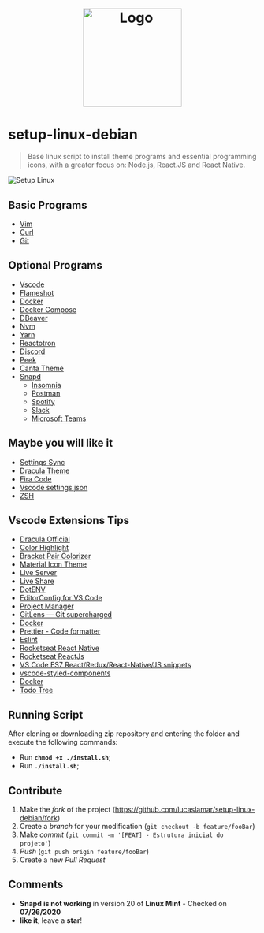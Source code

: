  <!-- Futuras Extensões -->
  <!-- <li><a href=""></li> -->

<h1 align="center">
  <img alt="Logo" title="Logo " src="assets/linux.png" width="200px" />
</h1>

# setup-linux-debian
> Base linux script to install theme programs and essential programming icons, with a greater focus on: Node.js, React.JS and React Native.

![Setup Linux](assets/demo.gif)

 ## Basic Programs <Mandatory>

 <ul>
  <li><a href="https://www.vim.org/download.php">Vim</a></li>
  <li><a href="https://curl.haxx.se/download.html">Curl</a></a></li>
  <li><a href="https://git-scm.com/download/linux"> Git </a></li>
 </ul>

## Optional Programs <You can choose via Whiptail>

<ul>
    <li> <a href="https://code.visualstudio.com/"> Vscode </a></li>
    <li> <a href="https://flameshot.js.org/#/">Flameshot</a></li>
    <li> <a href="https://www.docker.com/get-started"> Docker </a> </li>
    <li> <a href="https://docs.docker.com/compose/"> Docker Compose </a> </li>
    <li> <a href="https://dbeaver.io/">DBeaver</a></li>
    <li> <a href="https://github.com/nvm-sh/nvm"> Nvm </a></li>
    <li> <a href="https://yarnpkg.com/en/docs/getting-started">Yarn</a> </li>
    <li> <a href="https://github.com/infinitered/reactotron">Reactotron</a> </li>
    <li> <a href="https://discordapp.com/">Discord</a> </li>
    <li> <a href="https://github.com/phw/peek">Peek</a> </li>
    <li> <a href="https://github.com/vinceliuice/Canta-theme/">Canta Theme </a> </li>
    <li><a href="https://snapcraft.io/store"> Snapd </a>
      <ul>    
      <li> <a href="https://support.insomnia.rest/article/23-installation#ubuntu">Insomnia</a> </li>    
      <li> <a href="https://postman.com">Postman</a> </li>    
      <li> <a href="https://www.spotify.com/br/download/linux/"> Spotify </a> </li>    
      <li> <a href="https://slack.com/intl/pt-br/downloads/linux"> Slack </a> </li>    
      <li> <a href="https://snapcraft.io/teams"> Microsoft Teams </a> </li>    
    </ul>
</ul>

 ## Maybe you will like it <NOT in the script>
<ul>
  <li><a href="https://code.visualstudio.com/docs/editor/settings-sync">Settings Sync</a></li>
  <li><a href="https://draculatheme.com/">Dracula Theme</a></li>
  <li><a href="https://github.com/tonsky/FiraCode">Fira Code</a></li>
  <li><a href="https://gist.github.com/diego3g/b1b189063d21b96d6144ca896755be64">Vscode settings.json</li>
  <li><a href="https://www.notion.so/Configurando-o-Terminal-c3dcaf4c54a241228288b513c4e936b4">ZSH</a></li>
</ul>



## Vscode Extensions Tips <Settings Sync>
<ul>
  <li><a href="https://marketplace.visualstudio.com/items?itemName=dracula-theme.theme-dracula">Dracula Official</li>
  <li><a href="https://marketplace.visualstudio.com/items?itemName=naumovs.color-highlight">Color Highlight</li>
  <li><a href="https://marketplace.visualstudio.com/items?itemName=CoenraadS.bracket-pair-colorizer">Bracket Pair Colorizer</li>
  <li><a href="https://marketplace.visualstudio.com/items?itemName=PKief.material-icon-theme">Material Icon Theme</li> 
  <li><a href="https://marketplace.visualstudio.com/items?itemName=ritwickdey.LiveServer">Live Server</li>    
  <li><a href="https://marketplace.visualstudio.com/items?itemName=MS-vsliveshare.vsliveshare">Live Share</li>
  <li><a href="https://marketplace.visualstudio.com/items?itemName=mikestead.dotenv">DotENV</li>
  <li><a href="https://marketplace.visualstudio.com/items?itemName=EditorConfig.EditorConfig">EditorConfig for VS Code</li>
  <li><a href="https://marketplace.visualstudio.com/items?itemName=alefragnani.project-manager">Project Manager</li>
  <li><a href="https://marketplace.visualstudio.com/items?itemName=eamodio.gitlens">GitLens — Git supercharged</li>
  <li><a href="">Docker</li>
  <li><a href="https://marketplace.visualstudio.com/items?itemName=esbenp.prettier-vscode">Prettier - Code formatter</li>
  <li><a href="https://marketplace.visualstudio.com/items?itemName=dbaeumer.vscode-eslint">Eslint</li>
  <li><a href="https://marketplace.visualstudio.com/items?itemName=rocketseat.RocketseatReactNative">Rocketseat React Native</li>
  <li><a href="https://marketplace.visualstudio.com/items?itemName=rocketseat.RocketseatReactJS">Rocketseat ReactJs</li>
  <li><a href="https://marketplace.visualstudio.com/items?itemName=dsznajder.es7-react-js-snippets">VS Code ES7 React/Redux/React-Native/JS snippets</li>
  <li><a href="https://marketplace.visualstudio.com/items?itemName=jpoissonnier.vscode-styled-components">vscode-styled-components</li>
  <li><a href="https://marketplace.visualstudio.com/items?itemName=ms-azuretools.vscode-docker">Docker</li>
  <li><a href="https://marketplace.visualstudio.com/items?itemName=Gruntfuggly.todo-tree">Todo Tree</a></li>
</ul>

## Running Script

After cloning or downloading zip repository and entering the folder and execute the following commands:
- Run **`chmod +x ./install.sh`**;
- Run **`./install.sh`**;

## Contribute

1. Make the _fork_ of the project (<https://github.com/lucaslamar/setup-linux-debian/fork>)
2. Create a _branch_ for your modification (`git checkout -b feature/fooBar`)
3. Make _commit_ (`git commit -m '[FEAT] - Estrutura inicial do projeto'`)
4. _Push_ (`git push origin feature/fooBar`)
5. Create a new _Pull Request_

## Comments

- **Snapd** **is not working** in version 20 of **Linux Mint** - Checked on **07/26/2020**
- **like it**, leave a **star**!
